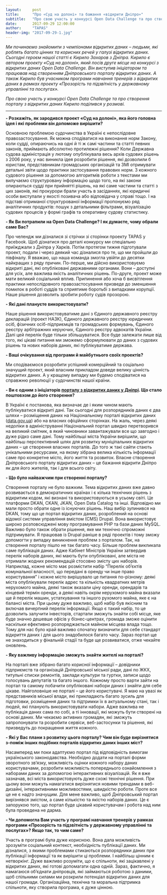 ```yaml
---
layout:     post
title:      "Про «Суд на долоні» та бажання «відкрити Дніпро»"
subtitle:   "Про свою участь у конкурсі Open Data Challenge та про створення порталу відкритих даних Кирило Захаров поділився у розмові"
date:       2017-09-29 12:00:00
author:     "TAPAS"
header-img: "2017-09-29-1.jpg"
---
```


*Ми починаємо знайомити з чемпіонами відкритих даних – людьми, які роблять багато цінних та корисних речей у галузі відкритих даних. Сьогодні героєм нашої статті є Кирило Захаров з Дніпра. Кирило є автором проекту «Суд на долоні», який посів друге місце на конкурсі з відкритих даних Open Data Challenge. Він виступив ініціатором та працював над створенням Дніпровського порталу відкритих даних. А також Кирило був учасником програми навчання тренерів з відкритих даних в рамках проекту «Прозорість та підзвітність у державному управлінні та послугах».*

*Про свою участь у конкурсі Open Data Challenge та про створення порталу з відкритих даних Кирило поділився у розмові.*

---

**- Розкажіть, як зародився проект «Суд на долоні», яка його головна ідея і які проблеми він допоможе вирішити?**

Основною проблемою судочинства в Україні є непослідовне правозастосування. Як можна сподіватися на виконання норм Закону, коли судді, опираючись на одні й ті ж самі частини та статті певних законів, приймають абсолютно протилежні рішення? Коли Державна судова адміністрація у лютому опублікувала весь архів судових рішень з 2006 року, у нас виникла ідея розробити рішення, які дозволили б юристам, представникам громадських організацій та ЗМІ отримувати детальні звіти щодо практики застосування правових норм.  З кожного судового рішення за допомогою алгоритмів роботи з текстами ми вилучаємо структуровану інформацію щодо того, на які закони опираються судді при прийнятті рішень, на які саме частини та статті з цих законів, які прокурори брали участь в засіданнях, які юридичні особи виступали у якості позивача або відповідача у справі тощо. І на підставі отриманої структурованої інформації пропонуємо ряд аналітичних продуктів: пошук з детальними фільтрами, візуалізацію судових процесів у формі графів та оперативну судову статистику.

**- Як Ви потрапили на Open Data Challenge?  І як думаєте, чому обрали саме Вас?**

Про челендж ми дізналися зі стрічки зі сторінки проекту TAPAS у Facebook. Щоб дізнатися про деталі конкурсу ми спеціально приїжджали з Дніпра у Харків. Потім протягом тижня підготували проект, подали і через деякий час дізналися про те, що ми пройшли до півфіналу. Я вважаю, що наша команда змогла увійти до десятки найкращих з ряду причин. По-перше, ми дійсно використовуємо відкриті дані, які опубліковані державними органами. Вони – доступні для усіх, але важлива якість аналітичних рішень. По-друге, проект може мати великий соціальний вплив. Припинення або хоча б висвітлення практики непослідовного правозастосування призведе до зменшення помилок в роботі суддів та сприятиме боротьбі з випадками корупції. Наше рішення дозволить зробити роботу судів прозорою.

**- Які дані плануєте використовувати?**

Наше рішення використовуватиме дані з Єдиного державного реєстру декларацій (проект НАЗК), Єдиного державного реєстру юридичних осіб, фізичних осіб-підприємців та громадських формувань, Єдиного реєстру арбітражних керуючих, Єдиного реєстру адвокатів України. Далі цей перелік буде тільки збільшуватися. Все буде залежати лише від того, які цікаві питання ми зможемо сформулювати до даних з судових рішень та нових наборів даних, які публікуватиме держава.

**- Ваші очікування від програми й майбутнього своїх проектів?**

Ми сподіваємося розробити успішний комерційний та соціально значущий проект, який власним прикладом доведе велику цінність відкритих даних. А у кращому випадку ми будемо сподіватися на справжню революції у судочинстві нашої країни.

**- Ви є одним з ініціаторів [порталу з відкритих даних у Дніпрі](https://opendata.dniprorada.gov.ua/). Що стало поштовхом до його створення?**

В Україні є постанова, яка визначає де і яким чином мають публікуватися відкриті дані. Так сьогодні для розпорядників даних є два шляхи – розміщення даних на Національному порталі відкритих даних ([data.gov.ua](http://data.gov.ua/)) або на власних офіційних сторінках. На жаль, через деякі недоліки в адмініструванні Національний портал швидко перетворився на великий смітник, в який чиновники завантажували все що завгодно і дуже рідко саме дані. Тому найбільші міста України вирішили, що найбільш перспективний шлях для розвитку муніціпальних відкритих даних – це створення власних порталів. До того ж такі сайти стають унікальними ресурсами, на якому зібрана велика кількість інформації саме про конкретне місто, його життя та розвиток. Власне створення Дніпровського порталу відкритих даних – це бажання відкрити Дніпро як для його жителів, так і для всього світу.

**- Що було найважчим при створенні порталу?**

Створення порталу не було важким. Тема відкритих даних вже давно розвивається в демократичних країнах і є кілька технічних рішень з відкритим кодом, які визнані та використовуються в усьому світі. Це платформи DKAN, CKAN, JKAN, Open Data Catalog та інші. Відповідно ми мали просто обрати одне із існуючих рішень. Наш вибір зупинився на DKAN, тому що це портал відкритих даних, розроблений на основі відомої системи управління вмістом (СMS) Drupal. Вона використовує широко розповсюджені мову програмування PHP та бази даних MySQL. Важливо було також обрати рішення, яке ми технічно спроможні підтримувати. Я працював із Drupal раніше в ряді проектів і тому зможу допомогти у випадку виникнення проблем з порталом. Так, на створення порталу пішло не так багато часу. Більше проблем викликала саме публікація даних. Адже Кабінет Міністрів України затвердив перелік наборів даних, які мають бути опубліковані, але міста не отримали жодних рекомендацій стосовно змісту цих наборів. Наприклад, кожне місто має розмістити набір “Перелік об’єктів комунальної власності, що передані в оренду чи інше право користування” і кожне місто вирішувало це питання по-різному: деякі міста опублікували перелік адрес та кількість квадратних метрів нерухомого майна, деякі також вказали ціну оренди, орендарів та кінцевий термін оренди, а деякі навіть окрім нерухомого майна вказали ще й перелік машин, устаткування та іншого рухомого майна, яке є на балансі міста. При цьому дуже важливо, щоб набір був якісним та включав вичерпний перелік інформації. Якщо є такий набір, то це дозволить залучити інвесторів, стартапи зможуть знайти собі місце, яке буде значно дешевше офісів у бізнес-центрах, громада зможе оцінити наскільки ефективно розпоряджається майном місцева влада тощо. Тому для нас було край важливо спочатку визначити для себе стандарт відкриття даних і для цього знадобилося багато часу. Зараз портал ще не знаходиться у фінальній стадії та буде ще розвиватися, отже чекайте оновлень.

**- Яку важливу інформацію зможуть знайти жителі на порталі?**

На порталі вже зібрано багато корисної інформації – довідники підприємств та організацій Дніпровської міської ради, дані по ЖКХ, титульні списки ремонтів, заклади культури та гуртки, записи щодо голосувань депутатів та багато іншого. Кожному просто варти зайти на портал та самому побачити опубліковані набори даних і знайти для себе цікаве. Найголовніше не порталі – це його користувачі. Я маю на увазі як представників міської влади, які прикладають багато зусиль для підготовки, розміщення даних та підтримки їх в актуальному стані, так і людей, які планують використовувати набори. Адже важлива не публікація даних сама по собі, а ті інновації, які можуть бути створені на основі даних. Ми чекаємо активних громадян, які зможуть запропонувати та розробити сервіси, веб-застосунки та рішення, які призведуть до покращення життя кожного.

**- Які у Вас плани з розвитку цього порталу? Чим він буде вирізнятися з-поміж інших подібних порталів відкритих даних інших міст?**

Насамперед ми поки адаптуємо портал під відповідність вимогам українського законодавства. Необхідно додати на порталі форми зворотного зв’язку, можливість оцінки кожного набору даних користувачами, розробити можливість попереднього ознайомлення з наборами даних за допомогою інтерактивних візуалізацій. Як я вже зазначав, всі міста використовують дуже схожі технічні рішення. При цьому вони можуть намагатися вирізнятися новими трендами в веб-дизайні, інтерактивними можливостями, швидкістю роботи. Проте все це не є надто значущим. Для мене важливо, щоб Дніпровський портал вирізнявся змістом, а саме кількістю та якістю наборів даних. Це є запорукою того, що портал буде цікавий користувачам і робота над ним була проведена не дарма.

**- Чи допомогла Вам участь у програмі навчання тренерів у рамках програми «Прозорість та підзвітність у державному управлінні та послугах»? Якщо так, то чим саме?**

Участь в програмі була дуже корисною. Вона дала можливість зрозуміти соціальний контекст, необхідність публікації даних. Ми дізналися, з якими проблемами стикаються розпорядники даних при публікації інформації та як вирішити ці проблеми. І найбільш цінним є нетворкінг. Дуже важливо розуміти, що є спільноти, які зацікавлені у відкритих даних, які готові допомагати одна одній. Зараз, фактично, я намагаюся об’єднати дніпровців, які займаються роботою з даними, щоб спільними силами ми розкрили потенціал відкритих даних для нашої громади. Організаційна, технічна та моральна підтримка спільноти, яку створила програма, є дуже цінною.